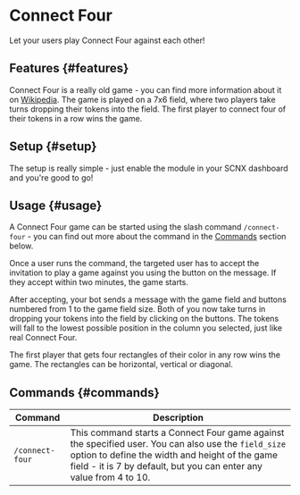 # Connect Four

Let your users play Connect Four against each other!

<ModuleOverview moduleName="connect-four" />

## Features {#features}
Connect Four is a really old game - you can find more information about it on [Wikipedia](https://en.wikipedia.org/wiki/Connect_Four). The game is played on a 7x6 field, where two players take turns dropping their tokens into the field. The first player to connect four of their tokens in a row wins the game.

## Setup {#setup}
The setup is really simple - just enable the module in your SCNX dashboard and you're good to go!

## Usage {#usage}
A Connect Four game can be started using the slash command `/connect-four` - you can find out more about the command in the [Commands](#commands) section below.

Once a user runs the command, the targeted user has to accept the invitation to play a game against you using the button on the message. If they accept within two minutes, the game starts.

After accepting, your bot sends a message with the game field and buttons numbered from 1 to the game field size.
Both of you now take turns in dropping your tokens into the field by clicking on the buttons.
The tokens will fall to the lowest possible position in the column you selected, just like real Connect Four.

The first player that gets four rectangles of their color in any row wins the game. The rectangles can be horizontal, vertical or diagonal.

## Commands {#commands}

<SlashCommandExplanation />

| Command                  | Description                |
|--------------------------|----------------------------|
| `/connect-four`          | This command starts a Connect Four game against the specified user. You can also use the `field_size` option to define the width and height of the game field - it is 7 by default, but you can enter any value from 4 to 10. |
